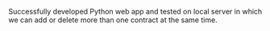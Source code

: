 Successfully developed Python web app and tested on local server in which we can add or delete more than one contract at the same time. 
